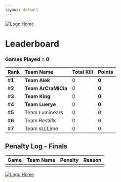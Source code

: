 ```yaml
---
layout: default
---
```


[ ![Logo](https://kanziebub.github.io/ProjectSEA/assets/images/bullet_rev.png) Home](https://kanziebub.github.io/ProjectSEA/)

# **Leaderboard**

### Games Played = 0

|  Rank  | Team Name             | Total Kill | **Points** |
|:-------|:----------------------|:-----------|:-----------|
| #**1** | **Team Alek** | 0 | **0** | 
| #**2** | **Team ArCraMiCia** | 0 | **0** | 
| #**3** | **Team King** | 0 | **0** | 
| #**4** | **Team Luerye** | 0 | **0** | 
| #**5** | Team Luminears | 0 | 0 | 
| #**6** | Team Restiifk | 0 | 0 | 
| #**7** | Team sLLLime | 0 | 0 | 
 

## Penalty Log - Finals

|  Game  | Team Name | Penalty | Reason                |
|:-------|:----------|:--------|:----------------------| 
|  |  |  |  |

[ ![Logo](https://kanziebub.github.io/ProjectSEA/assets/images/bullet_rev.png) Home](https://kanziebub.github.io/ProjectSEA/)
